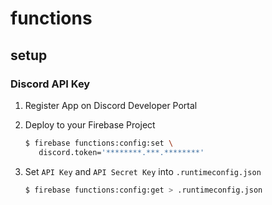 # functions

## setup

### Discord API Key

1. Register App on Discord Developer Portal

2. Deploy to your Firebase Project

   ```sh
   $ firebase functions:config:set \
      discord.token='********.***.********'
   ```

3. Set `API Key` and `API Secret Key` into `.runtimeconfig.json`

   ```sh
   $ firebase functions:config:get > .runtimeconfig.json
   ```
